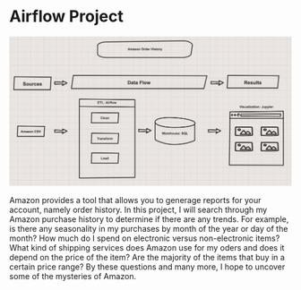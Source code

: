 # Airflow Project

![](images/pipeline.png)

Amazon provides a tool that allows you to generage reports for your account, namely order history. In this project, I will search through my Amazon purchase history to determine if there are any trends. For example, is there any seasonality in my purchases by month of the year or day of the month? How much do I spend on electronic versus non-electronic items? What kind of shipping services does Amazon use for my oders and does it depend on the price of the item? Are the majority of the items that buy in a certain price range? By these questions and many more, I hope to uncover some of the mysteries of Amazon.